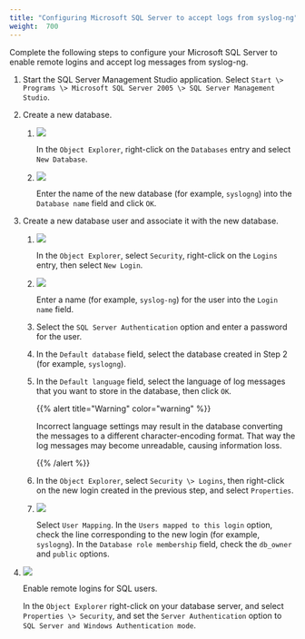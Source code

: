 ```yaml
---
title: "Configuring Microsoft SQL Server to accept logs from syslog-ng"
weight:  700
---
```

<!-- DISCLAIMER: This file is based on the syslog-ng Open Source Edition documentation https://github.com/balabit/syslog-ng-ose-guides/commit/2f4a52ee61d1ea9ad27cb4f3168b95408fddfdf2 and is used under the terms of The syslog-ng Open Source Edition Documentation License. The file has been modified by Axoflow. -->

Complete the following steps to configure your Microsoft SQL Server to enable remote logins and accept log messages from syslog-ng.


1.  Start the SQL Server Management Studio application. Select `Start \> Programs \> Microsoft SQL Server 2005 \> SQL Server Management Studio`.

2.  Create a new database.
    
    1.  ![](../Images/Screenshots/mssql-newdb-select.png)
        
        In the `Object Explorer`, right-click on the `Databases` entry and select `New Database`.
    
    2.  ![](../Images/Screenshots/mssql-newdb-create.png)
        
        Enter the name of the new database (for example, `syslogng`) into the `Database name` field and click `OK`.

3.  Create a new database user and associate it with the new database.
    
    1.  ![](../Images/Screenshots/mssql-newuser-select.png)
        
        In the `Object Explorer`, select `Security`, right-click on the `Logins` entry, then select `New Login`.
    
    2.  ![](../Images/Screenshots/mssql-newuser-general.png)
        
        Enter a name (for example, `syslog-ng`) for the user into the `Login name` field.
    
    3.  Select the `SQL Server Authentication` option and enter a password for the user.
    
    4.  In the `Default database` field, select the database created in Step 2 (for example, `syslogng`).
    
    5.  In the `Default language` field, select the language of log messages that you want to store in the database, then click `OK`.
        
        {{% alert title="Warning" color="warning" %}}
        
        Incorrect language settings may result in the database converting the messages to a different character-encoding format. That way the log messages may become unreadable, causing information loss.
        
        {{% /alert %}}
    
    6.  In the `Object Explorer`, select `Security \> Logins`, then right-click on the new login created in the previous step, and select `Properties`.
    
    7.  ![](../Images/Screenshots/mssql-newuser-setowner.png)
        
        Select `User Mapping`. In the `Users mapped to this login` option, check the line corresponding to the new login (for example, `syslogng`). In the `Database role membership` field, check the `db_owner` and `public` options.

4.  ![](../Images/Screenshots/mssql-newuser-login.png)
    
    Enable remote logins for SQL users.
    
    In the `Object Explorer` right-click on your database server, and select `Properties \> Security`, and set the `Server Authentication` option to `SQL Server and Windows Authentication mode`.

